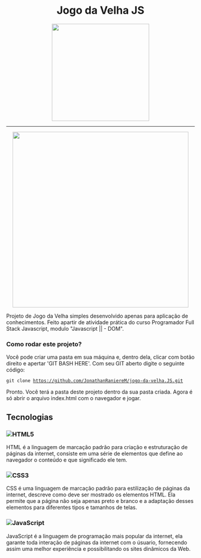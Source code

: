 <h1 align="center">Jogo da Velha JS</h1>

<div align="center">
    <img width="260" src="https://user-images.githubusercontent.com/94343486/212884913-cdeb0807-aec8-49a8-aab4-e72c16851091.png">
</div>

<hr>

<div align="center">

 <img width="470" src="https://user-images.githubusercontent.com/94343486/212887660-0ca8191c-bfac-4181-b44d-de10872c3b46.gif">

</div>



Projeto de Jogo da Velha simples desenvolvido apenas para aplicação de conhecimentos. Feito apartir de atividade prática do curso Programador Full Stack Javascript, modulo "Javascript || - DOM".


### Como rodar este projeto? 

Você pode criar uma pasta em sua máquina e, dentro dela, clicar com botão direito e apertar 'GIT BASH HERE'. Com seu GIT aberto digite o seguinte código:

<code>git clone https://github.com/JonathanRaniereM/jogo-da-velha.JS.git </code>

Pronto. Você terá a pasta deste projeto dentro da sua pasta criada. Agora é só abrir o arquivo index.html com o navegador e jogar.

## Tecnologias
### ![HTML5](https://img.shields.io/badge/html5-%23E34F26.svg?logo=html5&logoColor=white) 
HTML é a linguagem de marcação padrão para criação e estruturação de páginas da internet, consiste em uma série de elementos que define ao navegador o conteúdo e que significado ele tem.
### ![CSS3](https://img.shields.io/badge/css3-%231572B6.svg?logo=css3&logoColor=white)
CSS é uma linguagem de marcação padrão para estilização de páginas da internet, descreve como deve ser mostrado os elementos HTML. Ela permite que a página não seja apenas preto e branco e a adaptação desses elementos para diferentes tipos e tamanhos de telas.
### ![JavaScript](https://img.shields.io/badge/javascript-%23323330.svg?logo=javascript&logoColor=%23F7DF1E)
JavaScript é a linguagem de programação mais popular da internet, ela garante toda interação de páginas da internet com o úsuario, fornecendo assim uma melhor experiência e possibilitando os sites dinâmicos da Web.
